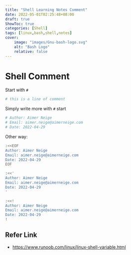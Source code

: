 ```yaml
---
title: "Shell Learning Notes Comment"
date: 2022-05-01T02:25:48+08:00
draft: true
ShowToc: true
categories: [Shell]
tags: [linux,bash,shell,notes]
cover:
    image: "images/Gnu-bash-logo.svg"
    alt: "Bash Logo"
    relative: false
---
```

# Shell Comment

Start with `#`

```bash
# this is a line of comment
```

Simply write more with `#` start

```bash
# Author: Aimer Neige
# Email: aimer.neige@aimerneige.com
# Date: 2022-04-29
```

Other way:

```bash
:<<EOF
Author: Aimer Neige
Email: aimer.neige@aimerneige.com
Date: 2022-04-29
EOF
```

```bash
:<<'
Author: Aimer Neige
Email: aimer.neige@aimerneige.com
Date: 2022-04-29
'
```

```bash
:<<!
Author: Aimer Neige
Email: aimer.neige@aimerneige.com
Date: 2022-04-29
!
```

## Refer Link

- <https://www.runoob.com/linux/linux-shell-variable.html>
